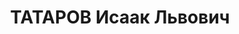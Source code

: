 ---
title: ТАТАРОВ Исаак Львович
description: "Род. в 1901, г. Вильно, еврей, из служащих., обр.: высшее, член ВКП(б)\
  \ 1919–1935. В 1935 осужден ОСО НКВД СССР на 5 лет ссылки в пос. Дудинка по обвинению\
  \ в участии в к/р зиновьевской организации. заместитель начальника производственного\
  \ отдела «Норильстроя». \n  Арестован 02.08.1936. Обв. по ст. 58-8, 58-11 УК РСФСР.\
  \ Приговор: ВК ВС СССР, 21.04.1937 – 10 лет тюремного заключения и 5 лет лишения\
  \ политических прав с конфискацией личного имущества. \n  Реабилитирован ВК ВС СССР\
  \ 28.04.1956"
---
